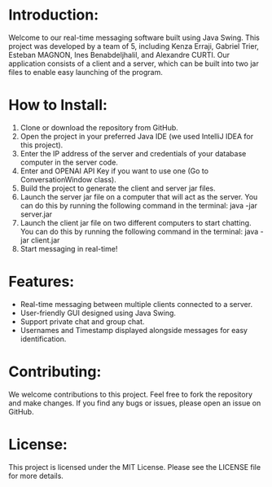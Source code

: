 # Introduction:

Welcome to our real-time messaging software built using Java Swing. This project was developed by a team of 5, including Kenza Erraji, Gabriel Trier, Esteban MAGNON, Ines Benabdeljhalil, and Alexandre CURTI. Our application consists of a client and a server, which can be built into two jar files to enable easy launching of the program.

# How to Install:

1. Clone or download the repository from GitHub.
2. Open the project in your preferred Java IDE (we used IntelliJ IDEA for this project).
3. Enter the IP address of the server and credentials of your database computer in the server code.
4. Enter and OPENAI API Key if you want to use one (Go to ConversationWindow class).
5. Build the project to generate the client and server jar files.
6. Launch the server jar file on a computer that will act as the server. You can do this by running the following command in the terminal:
java -jar server.jar
7. Launch the client jar file on two different computers to start chatting. You can do this by running the following command in the terminal:
java -jar client.jar
8. Start messaging in real-time!

# Features:

- Real-time messaging between multiple clients connected to a server.
- User-friendly GUI designed using Java Swing.
- Support private chat and group chat.
- Usernames and Timestamp displayed alongside messages for easy identification.

# Contributing:
We welcome contributions to this project. Feel free to fork the repository and make changes. If you find any bugs or issues, please open an issue on GitHub.

# License:
This project is licensed under the MIT License. Please see the LICENSE file for more details.
